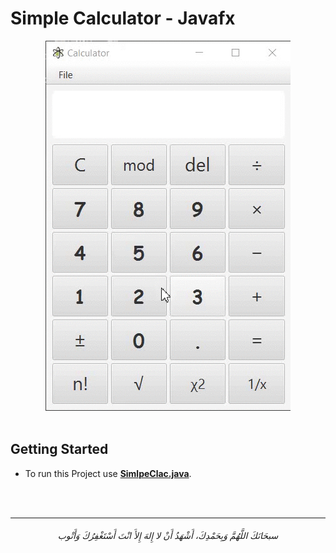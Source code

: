 # Simple Calculator - Javafx

<div align="center">
<img src="/screenshots/001.gif" alt= "image">
</div>

<br>

## Getting Started

- To run this Project use **[SimlpeClac.java](/SimpleCalc/src/SimpleCalcFX/SimlpeClac.java)**.


<br>
<br>

-----------

<h6 align="center">سبحَانَكَ اللَّهُمَّ وَبِحَمْدِكَ، أَشْهَدُ أَنْ لا إِلهَ إِلأَ انْتَ أَسْتَغْفِرُكَ وَأَتْوب
